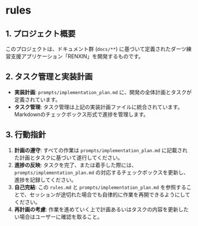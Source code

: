 # rules
## 1. プロジェクト概要

このプロジェクトは、ドキュメント群 (`docs/**`) に基づいて定義されたダーツ練習支援アプリケーション「RENXIN」を開発するものです。

## 2. タスク管理と実装計画

- **実装計画**: `prompts/implementation_plan.md` に、開発の全体計画とタスクが定義されています。
- **タスク管理**: タスク管理は上記の実装計画ファイルに統合されています。Markdownのチェックボックス形式で進捗を管理します。

## 3. 行動指針

1.  **計画の遵守**: すべての作業は `prompts/implementation_plan.md` に記載された計画とタスクに基づいて遂行してください。
2.  **進捗の反映**: タスクを完了、または着手した際には、`prompts/implementation_plan.md` の対応するチェックボックスを更新し、進捗を記録してください。
3.  **自己完結**: この `rules.md` と `prompts/implementation_plan.md` を参照することで、セッションが途切れた場合でも自律的に作業を再開できるようにしてください。
4.  **再計画の考慮**: 作業を進めていく上で計画あるいはタスクの内容を更新したい場合はユーザーに確認を取ること。
